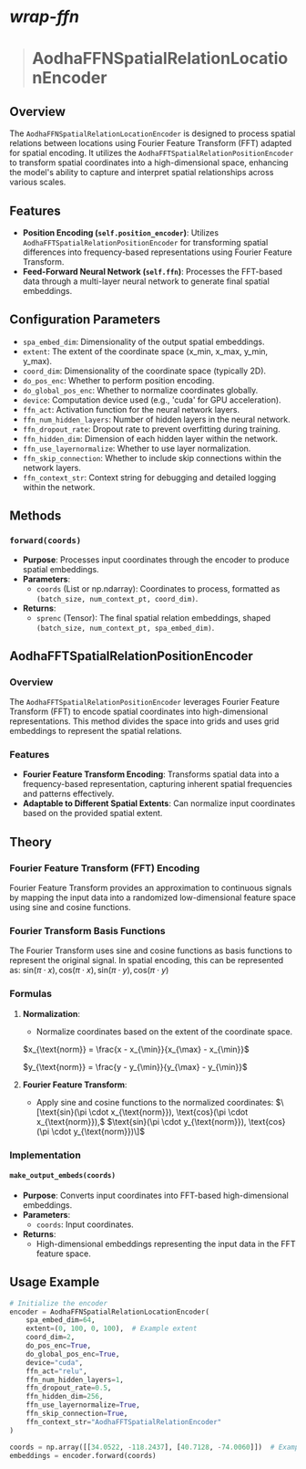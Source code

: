 # <em>wrap-ffn</em>

> # AodhaFFNSpatialRelationLocationEncoder

## Overview
The `AodhaFFNSpatialRelationLocationEncoder` is designed to process spatial relations between locations using Fourier Feature Transform (FFT) adapted for spatial encoding. It utilizes the `AodhaFFTSpatialRelationPositionEncoder` to transform spatial coordinates into a high-dimensional space, enhancing the model's ability to capture and interpret spatial relationships across various scales.

## Features
- **Position Encoding (`self.position_encoder`)**: Utilizes `AodhaFFTSpatialRelationPositionEncoder` for transforming spatial differences into frequency-based representations using Fourier Feature Transform.
- **Feed-Forward Neural Network (`self.ffn`)**: Processes the FFT-based data through a multi-layer neural network to generate final spatial embeddings.

## Configuration Parameters
- `spa_embed_dim`: Dimensionality of the output spatial embeddings.
- `extent`: The extent of the coordinate space (x_min, x_max, y_min, y_max).
- `coord_dim`: Dimensionality of the coordinate space (typically 2D).
- `do_pos_enc`: Whether to perform position encoding.
- `do_global_pos_enc`: Whether to normalize coordinates globally.
- `device`: Computation device used (e.g., 'cuda' for GPU acceleration).
- `ffn_act`: Activation function for the neural network layers.
- `ffn_num_hidden_layers`: Number of hidden layers in the neural network.
- `ffn_dropout_rate`: Dropout rate to prevent overfitting during training.
- `ffn_hidden_dim`: Dimension of each hidden layer within the network.
- `ffn_use_layernormalize`: Whether to use layer normalization.
- `ffn_skip_connection`: Whether to include skip connections within the network layers.
- `ffn_context_str`: Context string for debugging and detailed logging within the network.

## Methods
### `forward(coords)`
- **Purpose**: Processes input coordinates through the encoder to produce spatial embeddings.
- **Parameters**:
  - `coords` (List or np.ndarray): Coordinates to process, formatted as `(batch_size, num_context_pt, coord_dim)`.
- **Returns**:
  - `sprenc` (Tensor): The final spatial relation embeddings, shaped `(batch_size, num_context_pt, spa_embed_dim)`.

## AodhaFFTSpatialRelationPositionEncoder

### Overview
The `AodhaFFTSpatialRelationPositionEncoder` leverages Fourier Feature Transform (FFT) to encode spatial coordinates into high-dimensional representations. This method divides the space into grids and uses grid embeddings to represent the spatial relations.

### Features
- **Fourier Feature Transform Encoding**: Transforms spatial data into a frequency-based representation, capturing inherent spatial frequencies and patterns effectively.
- **Adaptable to Different Spatial Extents**: Can normalize input coordinates based on the provided spatial extent.

## Theory

### Fourier Feature Transform (FFT) Encoding

Fourier Feature Transform provides an approximation to continuous signals by mapping the input data into a randomized low-dimensional feature space using sine and cosine functions.

### Fourier Transform Basis Functions

The Fourier Transform uses sine and cosine functions as basis functions to represent the original signal. In spatial encoding, this can be represented as:
$\text{sin}(\pi \cdot x), \text{cos}(\pi \cdot x), \text{sin}(\pi \cdot y), \text{cos}(\pi \cdot y)$

### Formulas

1. **Normalization**:
   - Normalize coordinates based on the extent of the coordinate space.
     
   $x_{\text{norm}} = \frac{x - x_{\min}}{x_{\max} - x_{\min}}$

   $y_{\text{norm}} = \frac{y - y_{\min}}{y_{\max} - y_{\min}}$

2. **Fourier Feature Transform**:
   - Apply sine and cosine functions to the normalized coordinates: $\[\text{sin}(\pi \cdot x_{\text{norm}}), \text{cos}(\pi \cdot x_{\text{norm}}),$ $\text{sin}(\pi \cdot y_{\text{norm}}), \text{cos}(\pi \cdot y_{\text{norm}})\]$

### Implementation

#### `make_output_embeds(coords)`
- **Purpose**: Converts input coordinates into FFT-based high-dimensional embeddings.
- **Parameters**:
  - `coords`: Input coordinates.
- **Returns**:
  - High-dimensional embeddings representing the input data in the FFT feature space.

## Usage Example
```python
# Initialize the encoder
encoder = AodhaFFNSpatialRelationLocationEncoder(
    spa_embed_dim=64,
    extent=(0, 100, 0, 100),  # Example extent
    coord_dim=2,
    do_pos_enc=True,
    do_global_pos_enc=True,
    device="cuda",
    ffn_act="relu",
    ffn_num_hidden_layers=1,
    ffn_dropout_rate=0.5,
    ffn_hidden_dim=256,
    ffn_use_layernormalize=True,
    ffn_skip_connection=True,
    ffn_context_str="AodhaFFTSpatialRelationEncoder"
)

coords = np.array([[34.0522, -118.2437], [40.7128, -74.0060]])  # Example coordinate data
embeddings = encoder.forward(coords)
